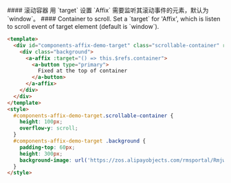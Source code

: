 <cn>
#### 滚动容器
用 `target` 设置 `Affix` 需要监听其滚动事件的元素，默认为 `window`。
</cn>

<us>
#### Container to scroll.
Set a `target` for 'Affix', which is listen to scroll event of target element (default is `window`).
</us>

```html
<template>
  <div id="components-affix-demo-target" class="scrollable-container" ref="container">
    <div class="background">
      <a-affix :target="() => this.$refs.container">
        <a-button type="primary">
          Fixed at the top of container
        </a-button>
      </a-affix>
    </div>
  </div>
</template>
<style>
  #components-affix-demo-target.scrollable-container {
    height: 100px;
    overflow-y: scroll;
  }
  #components-affix-demo-target .background {
    padding-top: 60px;
    height: 300px;
    background-image: url('https://zos.alipayobjects.com/rmsportal/RmjwQiJorKyobvI.jpg');
  }
</style>
```
